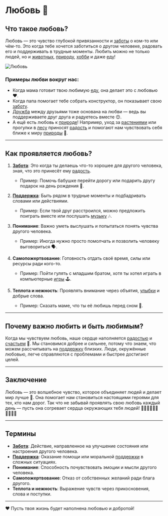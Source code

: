 # **Любовь** 💖

## Что такое любовь?

Любовь — это чувство глубокой привязанности и [заботы](Семья.md) о ком-то или чём-то. Это когда тебе хочется заботиться о другом человеке, радовать его и поддерживать в трудные моменты. Любить можно не только людей, но и [животных](Природа.md), [природу](Природа.md), [хобби](Хобби.md) и даже [еду](Еда.md)!

![Любовь](https://github.com/MaratS2435/2025_kidbook/blob/generator/WORK/life/happiness/pictures/%D0%BB%D1%8E%D0%B1%D0%BE%D0%B2%D1%8C.jpg)

### Примеры любви вокруг нас:
- Когда мама готовит твою любимую [еду](Еда.md), она делает это с любовью ❤️.
- Когда папа помогает тебе собрать конструктор, он показывает свою [заботу](Семья.md).
- [Дружба](Дружба.md) между друзьями тоже основана на любви — ведь вы поддерживаете друг друга и радуетесь вместе 😊.
- А ещё есть любовь к [природе](Природа.md)! Например, уход за [растениями](Природа.md) или прогулки в [лесу](Природа.md) приносят [радость](Улыбка.md) и помогают нам чувствовать себя ближе к миру [природы](Природа.md) 🌿.

---

## Как проявляется любовь?

1. **[Забота](Семья.md)**: Это когда ты делаешь что-то хорошее для другого человека, зная, что это принесёт ему [радость](Улыбка.md).
   - Пример: Помочь бабушке перейти дорогу или подарить другу подарок на день рождения 🎁.
   
2. **[Поддержка](Помощь_другим.md)**: Быть рядом в трудные моменты и подбадривать словами или действиями.
   - Пример: Если твой друг расстроился, можно предложить поиграть вместе или послушать [музыку](Музыка.md) 🎶.

3. **Понимание**: Важно уметь выслушать и попытаться понять чувства другого человека.
   - Пример: Иногда нужно просто помолчать и позволить человеку выговориться 🗣️.

4. **Самопожертвование**: Готовность отдать своё время, силы или ресурсы ради кого-то.
   - Пример: Пойти гулять с младшим братом, хотя ты хотел играть в компьютерные [игры](Игры.md) 🕹️.

5. **Теплота и нежность**: Проявлять внимание через объятия, [улыбки](Улыбка.md) и добрые слова.
   - Пример: Сказать маме, что ты её любишь перед сном 💫.

---

## Почему важно любить и быть любимым?

Когда мы чувствуем любовь, наше сердце наполняется [радостью](Улыбка.md) и [счастьем](Счастье.md) 💛. Мы становимся добрее и сильнее, потому что знаем, что можем рассчитывать на [поддержку](Помощь_другим.md) близких. Люди, окружённые любовью, легче справляются с проблемами и быстрее достигают целей.

---

## Заключение

Любовь — это волшебное чувство, которое объединяет людей и делает мир лучше 🌈. Она помогает нам становиться настоящими героями для тех, кто нам дорог. Так что не забывай проявлять свою любовь каждый день — пусть она согревает сердца окружающих тебя людей! 🙌🏻🙌🏼🙌🏽🙌🏾🙌🏿

---

## Термины

- **[Забота](Семья.md)**: Действие, направленное на улучшение состояния или настроения другого человека.
- **[Поддержка](Помощь_другим.md)**: Оказание помощи или моральной [поддержки](Помощь_другим.md) в сложных ситуациях.
- **Понимание**: Способность почувствовать эмоции и мысли другого человека.
- **Самопожертвование**: Отказ от собственных желаний ради блага другого.
- **Теплота и нежность**: Выражение чувств через прикосновения, слова и поступки.

---

❤️ Пусть твоя жизнь будет наполнена любовью и добротой!